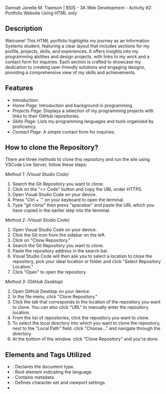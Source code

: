 Dannah Janelle M. Tiamson | BSIS - 3A
Web Development - Activity #2: Portfolio Website Using HTML only

## Description
Welcome! This HTML portfolio highlights my journey as an Information Systems student, featuring a clear layout that includes sections for my profile, projects, skills, and experiences. It offers insights into my programming abilities and design projects, with links to my work and a contact form for inquiries. Each section is crafted to showcase my dedication to creating user-friendly solutions and engaging designs, providing a comprehensive view of my skills and achievements.

## Features
- *Introduction*: 
- *Home Page*: Introduction and background in programming.
- *Projects Page*: Displays a selection of my programming projects with links to their GitHub repositories.
- *Skills Page*: Lists my programming languages and tools organized by proficiency.
- *Contact Page*: A simple contact form for inquiries.

## How to clone the Repository?
There are three methods to clone this repository and run the site using VSCode Live Server, follow these steps:

*Method 1: (Visual Studio Code)* 
1. Search the Git Repository you want to clone.
2. Click on the "<> Code" button and copy the URL under HTTPS.
3. Open Visual Studio Code on your device.
4. Press "Ctrl + `" on your keyboard to open the terminal.
5. Type "git clone" then press "spacebar" and paste the URL which you have copied in the earlier step into the terminal.

*Method 2: (Visual Studio Code)*
1. Open Visual Studio Code on your device.
2. Click the Git icon from the sidebar on the left.
3. Click on "Clone Repository."
4. Search the Git Repository you want to clone.
5. Paste the repository address in the search bar.
6. Visual Studio Code will then ask you to select a location to close the repository, pick your ideal location or folder and click "Select Repository Location."
7. Click "Open" to open the repository.

*Method 3: (GitHub Desktop)*
1. Open GitHub Desktop on your device.
2. In the file menu, click "Clone Repository."
3. Click the tab that corresponds to the location of the repository you want to clone. You can also click "URL" to manually enter the repository location.
4. From the list of repositories, click the repository you want to clone.
5. To select the local directory into which you want to clone the repository, next to the "Local Path" field. click "Choose..." and navigate through the directory.
5. At the bottom of the window. click "Clone Repository" and you're done.

## Elements and Tags Utilized

- <!DOCTYPE html>: Declares the document type.
- <html lang="en">: Root element indicating the language.
- <head>: Contains metadata.
- <meta>: Defines character set and viewport settings.
- <title>: Title of the page.
- <body>: Main content area.
- <center>: Centers content (deprecated).
- <h1>, <h2>: Headings for titles and sections.
- <strong>: Emphasizes text in bold.
- <nav>: Navigation links.
- <ul>, <li>: Unordered list and items.
- <hr>: Horizontal line for separation.
- <section>: Groups related content.
- <img>: Embeds images.
- <p>: Paragraph text.
- <em>: Italicizes text for emphasis.
- <table>, <thead>, <tbody>, <tr>, <th>, <td>: Defines a table structure.
- <ol>: Ordered list.
- <form>: Creates a form for input.
- <label>: Describes form fields.
- <footer>: Contains footer content.
- <a>: Hyperlinks to other pages or sections.